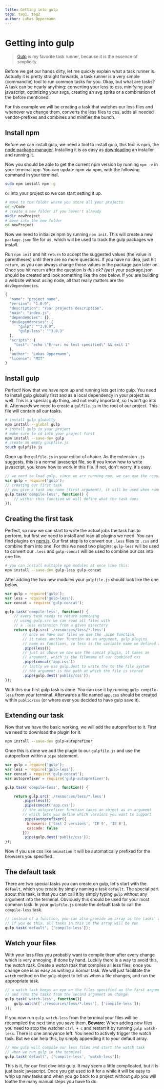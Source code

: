 ```yaml
---
title: Getting into gulp
tags: tag1, tag2
author: Lukas Oppermann
---
```


# Getting into gulp
> [Gulp](http://gulpjs.com/) is my favorite task runner, because it is the essence of simplicity.

Before we get our hands dirty, let me quickly explain what a task runner is. Actually it is pretty straight forwards, a task runner is a very simple (commandlie) tool to run common tasks for you. Okay, but what are tasks? A task can be nearly anything: converting your less to css, minifying your javascript, optimizing your svgs, creating an svg sprite or a combination of the before mentioned.

For this example we will be creating a task that watches our less files and whenever we change them, converts the less files to css, adds all needed vendor-prefixes and combines and minifies the bunch.

## Install npm
Before we can install gulp, we need a tool to install gulp, this tool is npm, the [node package manager](https://docs.npmjs.com/getting-started/what-is-npm). Installing it is as easy as [downloading](https://nodejs.org/en/) an installer and running it.

Now you should be able to get the current npm version by running `npm -v` in your terminal app. You can update npm via npm, with the following command in your terminal.

```bash
sudo npm install npm -g
```

`Cd` into your project so we can start setting it up.
```bash
# move to the folder where you store all your projects
cd ~/Code
# create a new folder if you haven't already
mkdir newProject
# move into the new folder
cd newProject
```
Now we need to initialize npm by running `npm init`. This will create a new `package.json` file for us, which will be used to track the gulp packages we install.

Run `npm init` and hit `return` to accept the suggested values (the value in parentheses) until there are no more questions. If you have no idea, just hit `return`, as you can always change those values in the package.json later on. Once you hit `return` after the question *Is this ok? (yes)* your package.json should be created and look something like the one below. If you are building a website without using node, all that really matters are the `devDependencies`.

```javascript
{
  "name": "project name",
  "version": "1.0.0",
  "description": "Your projects description",
  "main": "index.js",
  "dependencies": {},
  "devDependencies": {
      "gulp": "^3.9.0",
      "gulp-less": "^3.0.3"
  },
  "scripts": {
    "test": "echo \"Error: no test specified\" && exit 1"
  },
  "author": "Lukas Oppermann",
  "license": "MIT"
}
```
## Install gulp
Perfect! Now that we have npm up and running lets get into gulp. You need to install gulp globally first and as a local dependency in your project as well. This is a special gulp thing, and not really important, so I won't go into it. Afterwards we need to create a `gulfile.js` in the root of our project. This file will contain all our tasks.

```bash
# install gulp globally
npm install --global gulp
# install gulp in your project
# make sure to cd into your project first
npm install --save-dev gulp
# create an empty gulpfile.js
touch gulpfile.js
```

Open up the `gulfile.js` in your editor of choice. As the extension `.js` suggests, this is a normal javascript file, so if you know how to write javascript, you know how to work in this file. If not, don't worry, it's easy.

```javascript
// we need to load gulp, since we are running npm, we can use the require function
var gulp = require('gulp');
// creating our first task
// you give a task any name (first argument), it will be used when running the task from the terminal like: gulp compile-less
gulp.task('compile-less', function() {
    // within this function we will define what the task does
});
```

## Creating the first task

Perfect, so now we can start to write the actual jobs the task has to perform, but first we need to install and load all plugins we need. You can find plugins on [npm.js](http://npmjs.org). Our first step is to convert our `.less` files to `.css` and combine them into one. For this we need two plugins: `gulp-less` will be used to convert our `.less` and `gulp-concat` will be used to combine our css into one file.

```bash
# you can install multiple npm modules at once like this:
npm install --save-dev gulp-less gulp-concat
```

After adding the two new modules your `gulpfile.js` should look like the one below.

```javascript
var gulp = require('gulp');
var less = require('gulp-less');
var concat = require('gulp-concat');

gulp.task('compile-less', function() {
    // every task needs to return something
    // using gulp.src we can read all files with
    // a .less extension from a given directory
    return gulp.src('./resources/less/*.less')
        // once we have our files we use the .pipe function,
        // it takes another function as an argument, gulp plugins
        // come as functions, so less is the variable name we defined above
        .pipe(less())
        // just as above we now use the concat plugin, it takes an
        // argument, which is the filename of our combined css
        .pipe(concat('app.css'))
        // lastly we use gulp.dest to write the to the file system
        // the argument is the path at which the file is stored
        .pipe(gulp.dest('public/css'));
});
```

With this our first gulp task is done. You can use it by running `gulp compile-less` from your terminal. Afterwards a file named `app.css` should be created within `public/css` (or where ever you decided to have gulp save it).

## Extending our task
Now that we have the basic working, we will add the autoprefixer to it. First we need to download the plugin for it.

```bash
npm install --save-dev gulp-autoprefixer
```

Once this is done we add the plugin to our `gulpfile.js` and use the autoprefixer within a `pipe` statement.

```javascript
var gulp = require('gulp');
var less = require('gulp-less');
var concat = require('gulp-concat');
var autoprefixer = require('gulp-autoprefixer');

gulp.task('compile-less', function() {

    return gulp.src('./resources/less/*.less')
        .pipe(less())
        .pipe(concat('app.css'))
        // the autoprefixer function takes an object as an argument
        // which lets you define which versions you want to support
        .pipe(autoprefixer({
          browsers: ['last 2 versions', 'IE 9', 'IE 8'],
          cascade: false
        }))
        .pipe(gulp.dest('public/css'));
});
```

Now if you use css like `animation` it will be automatically prefixed for the browsers you specified.

## The default task
There are two special tasks you can create on gulp, let's start with the `default`, which you create by simply naming a task `default`. The special part about this task, is that you can call it by simply typing `gulp` without any argument into the terminal. Obviously this should be used for your most common task. In your `gulpfile.js` create the default task to call the `compile-less` task.

```javascript
// instead of a function, you can also provide an array as the tasks' argument
// if you do this, all tasks in this in the array will be run
gulp.task('default', ['compile-less']);
```

## Watch your files
With your less files you probably want to compile them after every change which is very annoying, if done by hand. Luckily there is a way to avoid this, the *watch task*. Create a *watch task* that compiles all less files, once you change one is as easy as writing a normal task. We will just facilitate the `watch` method on the `gulp` object to tell us when a file changes, and run the appropriate task.

```javascript
// a watch task keeps an eye on the files specified as the first argument
// and runs the tasks from the second argument on change
gulp.task('watch-less', function(){
    gulp.watch(['./resources/less/*.less'], ['compile-less']);
});
```

If you now run `gulp watch-less` from the terminal your files will be recompiled the next time you save them. **Beware:** When adding new files you need to stop the watcher `ctrl + c` and restart it by running `gulp watch-less`.
There is one annoyance left: You need to actively trigger the watch task. But we can help this, by simply appending it to your default array.

```javascript
// now gulp will compile our less files and start the watch task
// when we run gulp in the terminal
gulp.task('default', ['compile-less', 'watch-less']);
```

This is it, for our first dive into gulp. It may seem a little complicated, but it is just basic javascript. Once you get used to it for a while it will be easy to whip up new tasks and when you go back to a project without gulp you will loathe the many manual steps you have to do.
